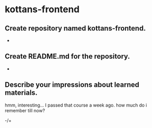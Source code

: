 # kottans-frontend
## Create repository named kottans-frontend. 
+

## Create README.md for the repository. 
+

## Describe your impressions about learned materials.
hmm, interesting... I passed that course a week ago.
how much do i remember till now?

-/+
